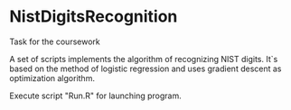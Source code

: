# NistDigitsRecognition
Task for the coursework

A set of scripts implements the algorithm of recognizing NIST digits. It`s based on the method of logistic regression and uses gradient descent as optimization algorithm.

Execute script "Run.R" for launching program. 